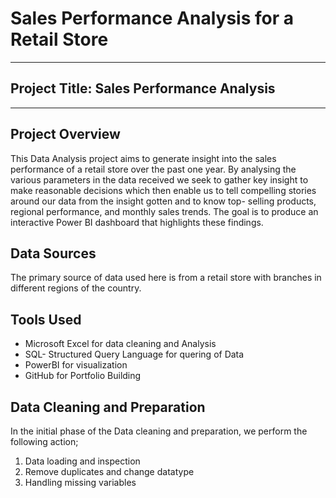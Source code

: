 # Sales Performance Analysis for a Retail Store
---
## Project Title: Sales Performance Analysis
---
## Project Overview
This Data Analysis project aims to generate insight into the sales performance of a retail store over the past
one year. By analysing the various parameters in the data received we seek to gather key insight to make reasonable
decisions which then enable us to tell compelling stories around our data from the insight gotten and to know top-
selling products, regional performance, and monthly sales trends. The goal is to produce an interactive Power BI 
dashboard that highlights these findings.

## Data Sources
The primary source of data used here is from a retail store with branches in different regions of the country.

## Tools Used
- Microsoft Excel for data cleaning and Analysis
- SQL- Structured Query Language for quering of Data
- PowerBI for visualization
- GitHub for Portfolio Building

## Data Cleaning and Preparation
In the initial phase of the Data cleaning and preparation, we perform the following action;
1. Data loading and inspection
2. Remove duplicates and change datatype
3. Handling missing variables

